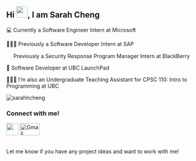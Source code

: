 <h2> Hi <img src="https://media.giphy.com/media/hvRJCLFzcasrR4ia7z/giphy.gif" width="30">, I am Sarah Cheng </h2>

💻 Currently a Software Engineer Intern at Microsoft

👩🏻‍💻 Previously a Software Developer Intern at SAP

 <img src="http://pluspng.com/img-png/blackberry-logo-png-bbm-blackberry-messenger-logo-png-transp-1819438-png-images-pluspng-2400x2400.png" width=15> Previously a Security Response Program Manager Intern at BlackBerry

🚀 Software Developer at UBC LaunchPad

👩🏻‍💻 I’m also an Undergraduate Teaching Assistant for CPSC 110: Intro to Programming at UBC
  
  <p><img align="center" src="https://github-readme-stats.vercel.app/api/top-langs?username=sarahhcheng&show_icons=true&locale=en&layout=compact" alt="sarahhcheng" /></p>

<h3>Connect with me! </h3>
<a href="https://www.linkedin.com/in/sarah-cheng-/" ><img src="https://currentebikes.com/wp-content/uploads/linkedin-logo-3.png" width=32></a> 
<a href="mailto:sarahcheng40@gmail.com">
  <img img src="https://logos-world.net/wp-content/uploads/2020/11/Gmail-Logo.png" width=52 height=32 alt="Gmail"/>
  </a> <br />
  <br />
  <p> Let me know if you have any project ideas and want to work with me! </p>

<!---
sarahhcheng/sarahhcheng is a ✨ special ✨ repository because its `README.md` (this file) appears on your GitHub profile.
You can click the Preview link to take a look at your changes.
--->
